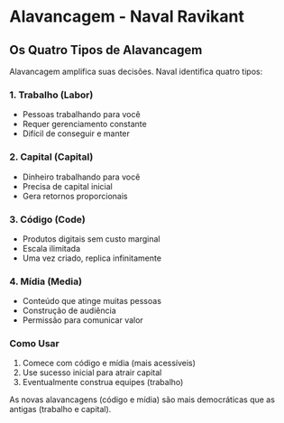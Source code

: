 # Alavancagem - Naval Ravikant

## Os Quatro Tipos de Alavancagem

Alavancagem amplifica suas decisões. Naval identifica quatro tipos:

### 1. Trabalho (Labor)
- Pessoas trabalhando para você
- Requer gerenciamento constante
- Difícil de conseguir e manter

### 2. Capital (Capital) 
- Dinheiro trabalhando para você
- Precisa de capital inicial
- Gera retornos proporcionais

### 3. Código (Code)
- Produtos digitais sem custo marginal
- Escala ilimitada
- Uma vez criado, replica infinitamente

### 4. Mídia (Media)
- Conteúdo que atinge muitas pessoas
- Construção de audiência
- Permissão para comunicar valor

### Como Usar

1. Comece com código e mídia (mais acessíveis)
2. Use sucesso inicial para atrair capital
3. Eventualmente construa equipes (trabalho)

As novas alavancagens (código e mídia) são mais democráticas que as antigas (trabalho e capital). 
